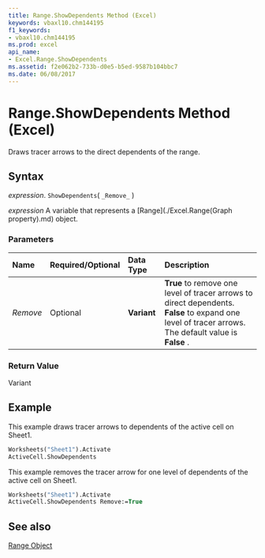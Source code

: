 ```yaml
---
title: Range.ShowDependents Method (Excel)
keywords: vbaxl10.chm144195
f1_keywords:
- vbaxl10.chm144195
ms.prod: excel
api_name:
- Excel.Range.ShowDependents
ms.assetid: f2e062b2-733b-d0e5-b5ed-9587b104bbc7
ms.date: 06/08/2017
---
```



# Range.ShowDependents Method (Excel)

Draws tracer arrows to the direct dependents of the range.


## Syntax

 _expression_. `ShowDependents`( `_Remove_` )

 _expression_ A variable that represents a [Range](./Excel.Range(Graph property).md) object.


### Parameters



|**Name**|**Required/Optional**|**Data Type**|**Description**|
|:-----|:-----|:-----|:-----|
| _Remove_|Optional| **Variant**| **True** to remove one level of tracer arrows to direct dependents. **False** to expand one level of tracer arrows. The default value is **False** .|

### Return Value

Variant


## Example

This example draws tracer arrows to dependents of the active cell on Sheet1.


```vb
Worksheets("Sheet1").Activate 
ActiveCell.ShowDependents
```

This example removes the tracer arrow for one level of dependents of the active cell on Sheet1.




```vb
Worksheets("Sheet1").Activate 
ActiveCell.ShowDependents Remove:=True
```


## See also


[Range Object](Excel.Range(object).md)

